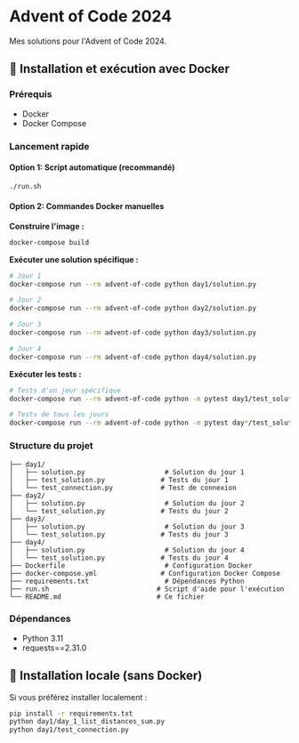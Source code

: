 # Advent of Code 2024

Mes solutions pour l'Advent of Code 2024.

## 🐳 Installation et exécution avec Docker

### Prérequis
- Docker
- Docker Compose

### Lancement rapide

#### Option 1: Script automatique (recommandé)
```bash
./run.sh
```

#### Option 2: Commandes Docker manuelles

**Construire l'image :**
```bash
docker-compose build
```

**Exécuter une solution spécifique :**
```bash
# Jour 1
docker-compose run --rm advent-of-code python day1/solution.py

# Jour 2
docker-compose run --rm advent-of-code python day2/solution.py

# Jour 3
docker-compose run --rm advent-of-code python day3/solution.py

# Jour 4
docker-compose run --rm advent-of-code python day4/solution.py
```

**Exécuter les tests :**
```bash
# Tests d'un jour spécifique
docker-compose run --rm advent-of-code python -m pytest day1/test_solution.py -v

# Tests de tous les jours
docker-compose run --rm advent-of-code python -m pytest day*/test_solution.py -v
```

### Structure du projet
```
├── day1/
│   ├── solution.py                    # Solution du jour 1
│   ├── test_solution.py              # Tests du jour 1
│   └── test_connection.py            # Test de connexion
├── day2/
│   ├── solution.py                    # Solution du jour 2
│   └── test_solution.py              # Tests du jour 2
├── day3/
│   ├── solution.py                    # Solution du jour 3
│   └── test_solution.py              # Tests du jour 3
├── day4/
│   ├── solution.py                    # Solution du jour 4
│   └── test_solution.py              # Tests du jour 4
├── Dockerfile                         # Configuration Docker
├── docker-compose.yml                # Configuration Docker Compose
├── requirements.txt                   # Dépendances Python
├── run.sh                           # Script d'aide pour l'exécution
└── README.md                        # Ce fichier
```

### Dépendances
- Python 3.11
- requests==2.31.0

## 🚀 Installation locale (sans Docker)

Si vous préférez installer localement :

```bash
pip install -r requirements.txt
python day1/day_1_list_distances_sum.py
python day1/test_connection.py
```
